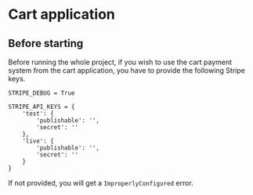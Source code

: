# Cart application

## Before starting

Before running the whole project, if you wish to use the cart payment system from the cart application, you have to provide the following Stripe keys.

```
STRIPE_DEBUG = True

STRIPE_API_KEYS = {
    'test': {
        'publishable': '',
        'secret': ''
    },
    'live': {
        'publishable': '',
        'secret': ''
    }
}
```

If not provided, you will get a `ImproperlyConfigured` error.
